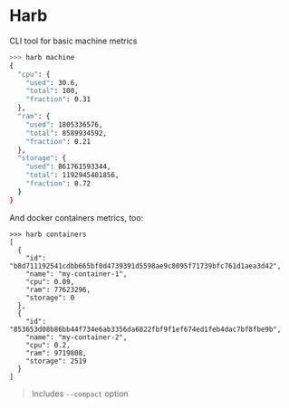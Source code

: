 # Harb

CLI tool for basic machine metrics

```sh
>>> harb machine
{
  "cpu": {
    "used": 30.6,
    "total": 100,
    "fraction": 0.31
  },
  "ram": {
    "used": 1805336576,
    "total": 8589934592,
    "fraction": 0.21
  },
  "storage": {
    "used": 861761593344,
    "total": 1192945401856,
    "fraction": 0.72
  }
}
```

And docker containers metrics, too:

```shell
>>> harb containers
[
  {
    "id": "b8d711192541cdbb665bf0d4739391d5598ae9c8095f71739bfc761d1aea3d42",
    "name": "my-container-1",
    "cpu": 0.09,
    "ram": 77623296,
    "storage": 0
  },
  {
    "id": "853653d08b86bb44f734e6ab3356da6822fbf9f1ef674ed1feb4dac7bf8fbe9b",
    "name": "my-container-2",
    "cpu": 0.2,
    "ram": 9719808,
    "storage": 2519
  }
]
```

> Includes `--compact` option 